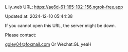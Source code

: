 Lily_web URL: https://ae6d-61-165-102-156.ngrok-free.app

Updated at: 2024-12-10 05:44:38

If you cannot open this URL, the server might be down.

Please contact: 

goley04@foxmail.com Or Wechat:GL_yeaH